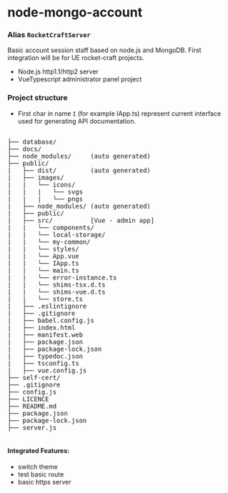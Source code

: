 
# node-mongo-account
### Alias `RocketCraftServer`

Basic account session staff based on node.js and MongoDB.
First integration will be for UE rocket-craft projects.

 - Node.js http1.1/http2 server
 - VueTypescript administrator panel project


### Project structure ###

 - First char in name `I` (for example IApp.ts) represent 
   current interface used for generating API documentation.

<pre>

├── database/ 
├── docs/  
├── node_modules/     (auto generated)
├── public/
|   ├── dist/         (auto generated)
|   ├── images/
|   |   └── icons/
|   |   |   └── svgs
|   |   |   └── pngs
|   ├── node_modules/ (auto generated)
|   ├── public/  
|   ├── src/          [Vue - admin app]
|   |   └── components/
|   |   └── local-storage/
|   |   └── my-common/
|   |   └── styles/
|   |   └── App.vue
|   |   └── IApp.ts
|   |   └── main.ts
|   |   └── error-instance.ts
|   |   └── shims-tsx.d.ts
|   |   └── shims-vue.d.ts
|   |   └── store.ts
|   ├── .eslintignore
|   ├── .gitignore
|   ├── babel.config.js
|   ├── index.html
|   ├── manifest.web
|   ├── package.json
|   ├── package-lock.json
|   ├── typedoc.json
|   ├── tsconfig.ts
|   ├── vue.config.js
├── self-cert/
├── .gitignore  
├── config.js  
├── LICENCE
├── README.md
├── package.json
├── package-lock.json
├── server.js

</pre>

#### Integrated Features:

 - switch theme
 - test basic route
 - basic https server
 